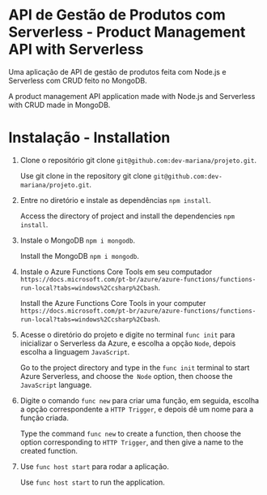 # API de Gestão de Produtos com Serverless - Product Management API with Serverless

Uma aplicação de API de gestão de produtos feita com Node.js e Serverless com CRUD feito no MongoDB.

A product management API application made with Node.js and Serverless with CRUD made in MongoDB.

# Instalação - Installation

1. Clone o repositório git clone `git@github.com:dev-mariana/projeto.git`.

   Use git clone in the repository git clone `git@github.com:dev-mariana/projeto.git`.

2. Entre no diretório e instale as dependências `npm install`.

   Access the directory of project and install the dependencies `npm install`. 
   
3. Instale o MongoDB `npm i mongodb`.

   Install the MongoDB `npm i mongodb`. 
   
4. Instale o Azure Functions Core Tools em seu computador `https://docs.microsoft.com/pt-br/azure/azure-functions/functions-run-local?tabs=windows%2Ccsharp%2Cbash`.

   Install the Azure Functions Core Tools in your computer `https://docs.microsoft.com/pt-br/azure/azure-functions/functions-run-local?tabs=windows%2Ccsharp%2Cbash`. 
  
5. Acesse o diretório do projeto e digite no terminal `func init` para inicializar o Serverless da Azure, e escolha a opção `Node`, depois escolha a linguagem `JavaScript`.

   Go to the project directory and type in the `func init` terminal to start Azure Serverless, and choose the` Node` option, then choose the `JavaScript` language.
   
6. Digite o comando `func new` para criar uma função, em seguida, escolha a opção correspondente a `HTTP Trigger`, e depois dê um nome para a função criada.

   Type the command `func new` to create a function, then choose the option corresponding to `HTTP Trigger`, and then give a name to the created function.
   
7. Use `func host start` para rodar a aplicação.

   Use `func host start` to run the application.
